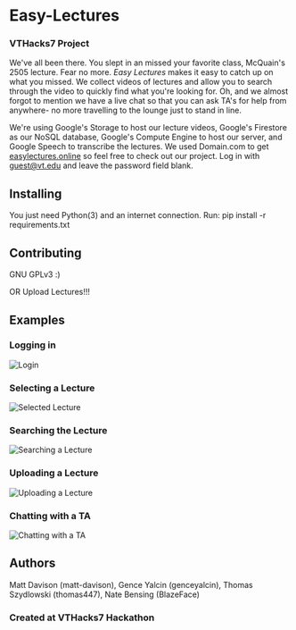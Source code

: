 # Easy-Lectures
### VTHacks7 Project

We've all been there. You slept in an missed your favorite class, McQuain's 2505 lecture. Fear no more.
_Easy Lectures_ makes it easy to catch up on what you missed. We collect videos of lectures and allow you to search through the video to quickly find what you're looking for. Oh, and we almost forgot to mention we have a live chat so that you can ask TA's for help from anywhere- no more travelling to the lounge just to stand in line.

We're using Google's Storage to host our lecture videos, Google's Firestore as our NoSQL database, Google's Compute Engine to host our server, and Google Speech to transcribe the lectures. We used Domain.com to get
[easylectures.online](http://easylectures.online) so feel free to check out our project. Log in with guest@vt.edu and leave the password field blank.

## Installing

You just need Python(3) and an internet connection.
Run: pip install -r requirements.txt

## Contributing

GNU GPLv3 :)

OR Upload Lectures!!!

## Examples
### Logging in
![Login](https://github.com/matt-davison/Easy-Lecture/blob/master/example/login.PNG)

### Selecting a Lecture
![Selected Lecture](https://github.com/matt-davison/Easy-Lecture/blob/master/example/selected_lecture.PNG)

### Searching the Lecture
![Searching a Lecture](https://github.com/matt-davison/Easy-Lecture/blob/master/example/searching_lecture.PNG)

### Uploading a Lecture
![Uploading a Lecture](https://github.com/matt-davison/Easy-Lecture/blob/master/example/lecture_upload.PNG)

### Chatting with a TA
![Chatting with a TA](https://github.com/matt-davison/Easy-Lecture/blob/master/example/chat.PNG)

## Authors
Matt Davison (matt-davison), Gence Yalcin (genceyalcin), Thomas Szydlowski (thomas447), Nate Bensing (BlazeFace)
### Created at VTHacks7 Hackathon
